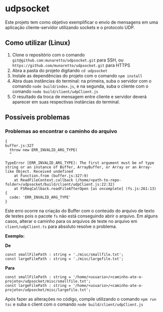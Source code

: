 # udpsocket

Este projeto tem como objetivo exemplificar o envio de mensagens em uma aplicação cliente-servidor utilizando sockets e o protocolo UDP.

## Como utilizar (Linux)

1. Clone o repositório com o comando ```git@github.com:munaretto/udpsocket.git``` para SSH, ou ```https://github.com/munaretto/udpsocket.git``` para HTTPS
2. Abra a pasta do projeto digitando ```cd udpsocket```
3. Instale as dependências do projeto com o comando ```npm install```
4. Abra duas instâncias do terminal: na primeira, suba o servidor com o comando ```node build/index.js```, e na segunda, suba o cliente com o comando ```node build/client/udpClient.js```
5. O resultado da troca de mensagem entre cliente e servidor deverá aparecer em suas respectivas instâncias do terminal.


## Possíveis problemas

### Problemas ao encontrar o caminho do arquivo
```
{
buffer.js:327
  throw new ERR_INVALID_ARG_TYPE(
  ^

TypeError [ERR_INVALID_ARG_TYPE]: The first argument must be of type string or an instance of Buffer, ArrayBuffer, or Array or an Array-like Object. Received undefined
    at Function.from (buffer.js:327:9)
    at ReadFileContext.callback (/home/<path-to-repo-folder>/udpsocket/build/client/udpClient.js:22:32)
    at FSReqCallback.readFileAfterOpen [as oncomplete] (fs.js:261:13) {
  code: 'ERR_INVALID_ARG_TYPE'
}
```

Este erro ocorre na criação do Buffer com o conteúdo do arquivo de texto de testes pois o pacote ```fs``` não está conseguindo abrir o arquivo. Em alguns casos, alterar o caminho para os arquivos de teste no arquivo em ```client/udpClient.ts``` para absoluto resolve o problema.

**Exemplo:** 

  **De**
  ```
  const smallFilePath : string = './misc/smallfile.txt';
  const largeFilePath : string = './misc/largefile.txt';
  
  ```
  
  **Para**
  ```
  const smallFilePath : string = '/home/<usuario>/<caminho-ate-o-projeto>/udpsocket/misc/smallfile.txt';
  const largeFilePath : string = '/home/<usuario>/<caminho-ate-o-projeto>/udpsocket/misc/largefile.txt';
  
  ```
  
  Após fazer as alterações no código, compile utilizando o comando ```npm run tsc``` e suba o client com o comando ```node build/client/udpClient.js```
  

